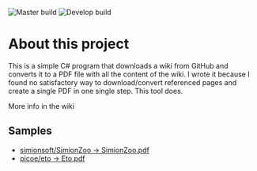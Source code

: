 ![Master build](https://travis-ci.com/borjafdezgauna/GitHubWikiToPDF.svg?branch=master)
![Develop build](https://travis-ci.com/borjafdezgauna/GitHubWikiToPDF.svg?branch=develop)

# About this project
This is a simple C# program that downloads a wiki from GitHub and converts it to a PDF file with all the content of the wiki. I wrote it because I found no satisfactory way to download/convert referenced pages and create a single PDF in one single step. This tool does.

More info in the wiki

## Samples
- [simionsoft/SimionZoo -> SimionZoo.pdf](https://mega.nz/#!GrwUwICI!kMO8tzDxQ78sqkzDleHOrBoe-J6yVXxgcMwMN8Tx0os)
- [picoe/eto -> Eto.pdf](https://mega.nz/#!Kqgi3KiB!fJvaXp_lVDMdnLmGtHlvWupt2UlK2j5Sz0KfkAfnQLE)
